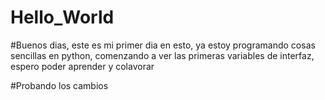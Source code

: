 # Hello_World
#Buenos dias, este es mi primer dia en esto, ya estoy programando cosas sencillas en python, comenzando a ver las primeras variables de interfaz, espero poder aprender y colavorar

#Probando los cambios
